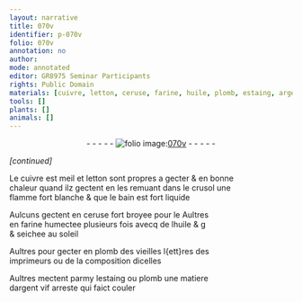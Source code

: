 ```yaml
---
layout: narrative
title: 070v
identifier: p-070v
folio: 070v
annotation: no
author:
mode: annotated
editor: GR8975 Seminar Participants
rights: Public Domain
materials: [cuivre, letton, ceruse, farine, huile, plomb, estaing, argent vif]
tools: []
plants: []
animals: []
---
```


<div class="folio" align="center">- - - - - <a href="http://gallica.bnf.fr/ark:/12148/btv1b10500001g/f146.image" target="_blank"><img src="https://cu-mkp.github.io/2017-workshop-edition/assets/photo-icon.png" alt="folio image: " style="display:inline-block; margin-bottom:-3px;"/>070v</a> - - - - - </div>  
 
*[continued]*
  
Le <span class="m">cuivre</span> est meil et <span class="m">letton</span> sont propres a gecter & en bonne<br/> chaleur quand ilz gectent en les remuant dans le crusol une<br/> flamme fort blanche & que le bain est fort liquide
 
Aulcuns gectent en <span class="m">ceruse</span> fort broyee pour le Aultres<br/> en <span class="m">farine</span> humectee plusieurs fois avecq de l<span class="m">huile</span> & g<br/> & seichee au soleil
 
Aultres pour gecter en <span class="m">plomb</span> des vieilles l{ett}res des<br/> imprimeurs ou de la composition dicelles
 
Aultres mectent parmy l<span class="m">estaing</span> ou <span class="m">plomb</span> une matiere<br/> d<span class="m">argent vif</span> arreste qui faict couler
 
